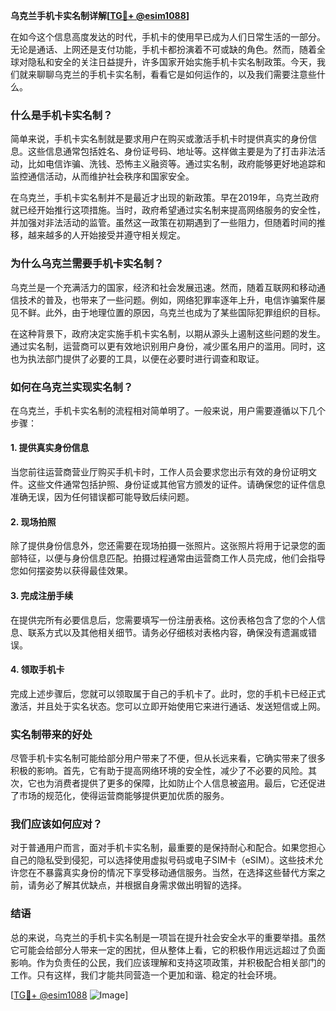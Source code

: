 **乌克兰手机卡实名制详解[[TG💪+ @esim1088](https://t.me/s/esim1088)]**

在如今这个信息高度发达的时代，手机卡的使用早已成为人们日常生活的一部分。无论是通话、上网还是支付功能，手机卡都扮演着不可或缺的角色。然而，随着全球对隐私和安全的关注日益提升，许多国家开始实施手机卡实名制政策。今天，我们就来聊聊乌克兰的手机卡实名制，看看它是如何运作的，以及我们需要注意些什么。

### 什么是手机卡实名制？

简单来说，手机卡实名制就是要求用户在购买或激活手机卡时提供真实的身份信息。这些信息通常包括姓名、身份证号码、地址等。这样做主要是为了打击非法活动，比如电信诈骗、洗钱、恐怖主义融资等。通过实名制，政府能够更好地追踪和监控通信活动，从而维护社会秩序和国家安全。

在乌克兰，手机卡实名制并不是最近才出现的新政策。早在2019年，乌克兰政府就已经开始推行这项措施。当时，政府希望通过实名制来提高网络服务的安全性，并加强对非法活动的监管。虽然这一政策在初期遇到了一些阻力，但随着时间的推移，越来越多的人开始接受并遵守相关规定。

### 为什么乌克兰需要手机卡实名制？

乌克兰是一个充满活力的国家，经济和社会发展迅速。然而，随着互联网和移动通信技术的普及，也带来了一些问题。例如，网络犯罪率逐年上升，电信诈骗案件屡见不鲜。此外，由于地理位置的原因，乌克兰也成为了某些国际犯罪组织的目标。

在这种背景下，政府决定实施手机卡实名制，以期从源头上遏制这些问题的发生。通过实名制，运营商可以更有效地识别用户身份，减少匿名用户的滥用。同时，这也为执法部门提供了必要的工具，以便在必要时进行调查和取证。

### 如何在乌克兰实现实名制？

在乌克兰，手机卡实名制的流程相对简单明了。一般来说，用户需要遵循以下几个步骤：

#### 1. 提供真实身份信息

当您前往运营商营业厅购买手机卡时，工作人员会要求您出示有效的身份证明文件。这些文件通常包括护照、身份证或其他官方颁发的证件。请确保您的证件信息准确无误，因为任何错误都可能导致后续问题。

#### 2. 现场拍照

除了提供身份信息外，您还需要在现场拍摄一张照片。这张照片将用于记录您的面部特征，以便与身份信息匹配。拍摄过程通常由运营商工作人员完成，他们会指导您如何摆姿势以获得最佳效果。

#### 3. 完成注册手续

在提供完所有必要信息后，您需要填写一份注册表格。这份表格包含了您的个人信息、联系方式以及其他相关细节。请务必仔细核对表格内容，确保没有遗漏或错误。

#### 4. 领取手机卡

完成上述步骤后，您就可以领取属于自己的手机卡了。此时，您的手机卡已经正式激活，并且处于实名状态。您可以立即开始使用它来进行通话、发送短信或上网。

### 实名制带来的好处

尽管手机卡实名制可能给部分用户带来了不便，但从长远来看，它确实带来了很多积极的影响。首先，它有助于提高网络环境的安全性，减少了不必要的风险。其次，它也为消费者提供了更多的保障，比如防止个人信息被盗用。最后，它还促进了市场的规范化，使得运营商能够提供更加优质的服务。

### 我们应该如何应对？

对于普通用户而言，面对手机卡实名制，最重要的是保持耐心和配合。如果您担心自己的隐私受到侵犯，可以选择使用虚拟号码或电子SIM卡（eSIM）。这些技术允许您在不暴露真实身份的情况下享受移动通信服务。当然，在选择这些替代方案之前，请务必了解其优缺点，并根据自身需求做出明智的选择。

### 结语

总的来说，乌克兰的手机卡实名制是一项旨在提升社会安全水平的重要举措。虽然它可能会给部分人带来一定的困扰，但从整体上看，它的积极作用远远超过了负面影响。作为负责任的公民，我们应该理解和支持这项政策，并积极配合相关部门的工作。只有这样，我们才能共同营造一个更加和谐、稳定的社会环境。

[[TG💪+ @esim1088](https://t.me/s/esim1088) ![Image](https://i.postimg.cc/4NQfJmqS/Snipaste-2025-05-13-00-14-12.png)]